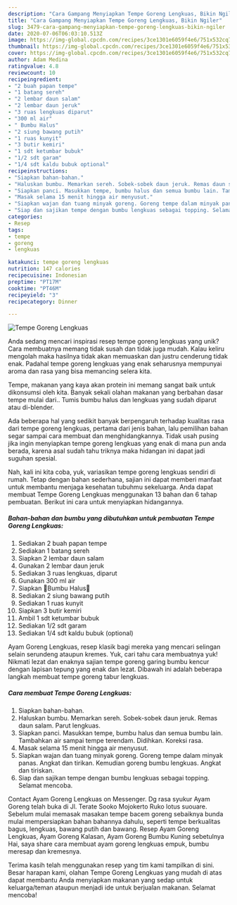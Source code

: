 ```yaml
---
description: "Cara Gampang Menyiapkan Tempe Goreng Lengkuas, Bikin Ngiler"
title: "Cara Gampang Menyiapkan Tempe Goreng Lengkuas, Bikin Ngiler"
slug: 3479-cara-gampang-menyiapkan-tempe-goreng-lengkuas-bikin-ngiler
date: 2020-07-06T06:03:10.513Z
image: https://img-global.cpcdn.com/recipes/3ce1301e6059f4e6/751x532cq70/tempe-goreng-lengkuas-foto-resep-utama.jpg
thumbnail: https://img-global.cpcdn.com/recipes/3ce1301e6059f4e6/751x532cq70/tempe-goreng-lengkuas-foto-resep-utama.jpg
cover: https://img-global.cpcdn.com/recipes/3ce1301e6059f4e6/751x532cq70/tempe-goreng-lengkuas-foto-resep-utama.jpg
author: Adam Medina
ratingvalue: 4.8
reviewcount: 10
recipeingredient:
- "2 buah papan tempe"
- "1 batang sereh"
- "2 lembar daun salam"
- "2 lembar daun jeruk"
- "3 ruas lengkuas diparut"
- "300 ml air"
- " Bumbu Halus"
- "2 siung bawang putih"
- "1 ruas kunyit"
- "3 butir kemiri"
- "1 sdt ketumbar bubuk"
- "1/2 sdt garam"
- "1/4 sdt kaldu bubuk optional"
recipeinstructions:
- "Siapkan bahan-bahan."
- "Haluskan bumbu. Memarkan sereh. Sobek-sobek daun jeruk. Remas daun salam. Parut lengkuas."
- "Siapkan panci. Masukkan tempe, bumbu halus dan semua bumbu lain. Tambahkan air sampai tempe terendam. Didihkan. Koreksi rasa."
- "Masak selama 15 menit hingga air menyusut."
- "Siapkan wajan dan tuang minyak goreng. Goreng tempe dalam minyak panas. Angkat dan tirikan. Kemudian goreng bumbu lengkuas. Angkat dan tiriskan."
- "Siap dan sajikan tempe dengan bumbu lengkuas sebagai topping. Selamat mencoba."
categories:
- Resep
tags:
- tempe
- goreng
- lengkuas

katakunci: tempe goreng lengkuas 
nutrition: 147 calories
recipecuisine: Indonesian
preptime: "PT17M"
cooktime: "PT46M"
recipeyield: "3"
recipecategory: Dinner

---
```



![Tempe Goreng Lengkuas](https://img-global.cpcdn.com/recipes/3ce1301e6059f4e6/751x532cq70/tempe-goreng-lengkuas-foto-resep-utama.jpg)

Anda sedang mencari inspirasi resep tempe goreng lengkuas yang unik? Cara membuatnya memang tidak susah dan tidak juga mudah. Kalau keliru mengolah maka hasilnya tidak akan memuaskan dan justru cenderung tidak enak. Padahal tempe goreng lengkuas yang enak seharusnya mempunyai aroma dan rasa yang bisa memancing selera kita.

Tempe, makanan yang kaya akan protein ini memang sangat baik untuk dikonsumsi oleh kita. Banyak sekali olahan makanan yang berbahan dasar tempe mulai dari.. Tumis bumbu halus dan lengkuas yang sudah diparut atau di-blender.

Ada beberapa hal yang sedikit banyak berpengaruh terhadap kualitas rasa dari tempe goreng lengkuas, pertama dari jenis bahan, lalu pemilihan bahan segar sampai cara membuat dan menghidangkannya. Tidak usah pusing jika ingin menyiapkan tempe goreng lengkuas yang enak di mana pun anda berada, karena asal sudah tahu triknya maka hidangan ini dapat jadi suguhan spesial.


Nah, kali ini kita coba, yuk, variasikan tempe goreng lengkuas sendiri di rumah. Tetap dengan bahan sederhana, sajian ini dapat memberi manfaat untuk membantu menjaga kesehatan tubuhmu sekeluarga. Anda dapat membuat Tempe Goreng Lengkuas menggunakan 13 bahan dan 6 tahap pembuatan. Berikut ini cara untuk menyiapkan hidangannya.

<!--inarticleads1-->

##### Bahan-bahan dan bumbu yang dibutuhkan untuk pembuatan Tempe Goreng Lengkuas:

1. Sediakan 2 buah papan tempe
1. Sediakan 1 batang sereh
1. Siapkan 2 lembar daun salam
1. Gunakan 2 lembar daun jeruk
1. Sediakan 3 ruas lengkuas, diparut
1. Gunakan 300 ml air
1. Siapkan  🍁Bumbu Halus🍁
1. Sediakan 2 siung bawang putih
1. Sediakan 1 ruas kunyit
1. Siapkan 3 butir kemiri
1. Ambil 1 sdt ketumbar bubuk
1. Sediakan 1/2 sdt garam
1. Sediakan 1/4 sdt kaldu bubuk (optional)


Ayam Goreng Lengkuas, resep klasik bagi mereka yang mencari selingan selain serundeng ataupun kremes. Yuk, cari tahu cara membuatnya yuk! Nikmati lezat dan enaknya sajian tempe goreng garing bumbu kencur dengan lapisan tepung yang enak dan lezat. Dibawah ini adalah beberapa langkah membuat tempe goreng tabur lengkuas. 

<!--inarticleads2-->

##### Cara membuat Tempe Goreng Lengkuas:

1. Siapkan bahan-bahan.
1. Haluskan bumbu. Memarkan sereh. Sobek-sobek daun jeruk. Remas daun salam. Parut lengkuas.
1. Siapkan panci. Masukkan tempe, bumbu halus dan semua bumbu lain. Tambahkan air sampai tempe terendam. Didihkan. Koreksi rasa.
1. Masak selama 15 menit hingga air menyusut.
1. Siapkan wajan dan tuang minyak goreng. Goreng tempe dalam minyak panas. Angkat dan tirikan. Kemudian goreng bumbu lengkuas. Angkat dan tiriskan.
1. Siap dan sajikan tempe dengan bumbu lengkuas sebagai topping. Selamat mencoba.


Contact Ayam Goreng Lengkuas on Messenger. Dg rasa syukur Ayam Goreng telah buka di Jl. Terate Sooko Mojokerto Ruko lotus suouare. Sebelum mulai memasak masakan tempe bacem goreng sebaiknya bunda mulai mempersiapkan bahan bahannya dahulu, seperti tempe berkualitas bagus, lengkuas, bawang putih dan bawang. Resep Ayam Goreng Lengkuas, Ayam Goreng Kalasan, Ayam Goreng Bumbu Kuning sebetulnya Hai, saya share cara membuat ayam goreng lengkuas empuk, bumbu meresap dan kremesnya. 

Terima kasih telah menggunakan resep yang tim kami tampilkan di sini. Besar harapan kami, olahan Tempe Goreng Lengkuas yang mudah di atas dapat membantu Anda menyiapkan makanan yang sedap untuk keluarga/teman ataupun menjadi ide untuk berjualan makanan. Selamat mencoba!
